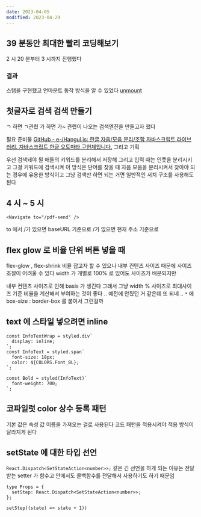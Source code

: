 ```yaml
---
date: 2023-04-05
modified: 2023-04-29
---
```


## 39 분동안 최대한 빨리 코딩해보기

2 시 20 분부터 3 시까지 진행했다

### 결과

스탭을 구현했고 언마운트 동작 방식을 알 수 있었다
[unmount](../../../front/react/unmount/unmount)

## 첫글자로 검색 검색 만들기

ㄱ 하면 ㄱ관련
가 하면 가~ 관련이 나오는
검색엔진을 만들고자 했다

필요 준비물
[GitHub - e-/Hangul.js: 한글 자음/모음 분리/조합 자바스크립트 라이브러리. 자바스크립트 한글 오토마타 구현체입니다.](https://github.com/e-/Hangul.js/)
그리고 기획

우선 검색돼야 될 애들의 키워드를 분리해서 저장해
그리고 입력 때는 인풋을 분리시키고 그걸 키워드에 검색시켜
이 방식은 단어를 찾을 때 자음 모음을 분리시켜서 찾아야 되는 경우에 유용한 방식이고
그냥 검색만 하면 되는 거면 일반적인 서치 구조를 사용해도 된다

## 4 시 ~ 5 시

```tsx
<Navigate to="/pdf-send" />
```

to 에서 /가 있으면 baseURL 기준으로
/가 없으면 현재 주소 기준으로

## flex glow 로 비율 단위 버튼 넣을 때

flex-glow , flex-shrink 비율 잡고자 할 수 있으나
내부 컨텐츠 사이즈 때문에 사이즈 조절이 어려울 수 있다
width 가 개별로 100% 로 있어도 사이즈가 배분되지만

내부 컨텐츠 사이즈로 인해 basis 가 생긴다
그래서 그냥 width % 사이즈로 최대사이즈 기준 비율을 계산해서 부여하는 것이 좋다
.. 예전에 안됬던 거 같은데 또 되네 ..
`*` 에 box-size : border-box 를 붙여서 그런걸까

## text 에 스타일 넣으려면 inline

```tsx
const InfoTextWrap = styled.div`
  display: inline;
`;
const InfoText = styled.span`
  font-size: 18px;
  color: ${COLORS.Font_BL};
`;

const Bold = styled(InfoText)`
  font-weight: 700;
`;
```

## 코파일럿 color 상수 등록 패턴

기본 값은 속성 값 이름을 가져오는 걸로 사용된다
코드 패턴을 적용시켜야 적용 방식이 달라지게 된다

## setState 에 대한 타입 선언

`React.Dispatch<SetStateAction<number>>;` 같은 긴 선언을 하게 되는 이유는
전달 받는 setter 가 함수고
안에서도 콜백함수를 전달해서 사용하기도 하기 때문임

```tsx
type Props = {
  setStep: React.Dispatch<SetStateAction<number>>;
};

setStep((state) => state + 1))
```
